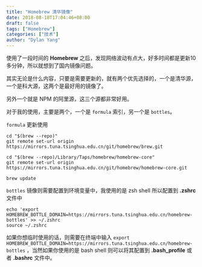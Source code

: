 ```yaml
---
title: "Homebrew 清华镜像"
date: 2018-08-18T17:04:46+08:00
draft: false
tags: ["Homebrew"]
categories: ["技术"]
author: "Dylan Yang"
---
```


使用了一段时间的 **Homebrew** 之后，发现网络波动有点大，好多时间都是更新10多分钟，所以就想到了国内镜像问题。

其实无论是什么内容，只要是需要更新的，就有两个优先选择的，一个是清华源，一个是科大源，这两个是最好用的镜像了。

另外一个就是 NPM 的阿里源，这三个源都非常好用。

对于我的使用，主要是两个，一个是 `formula` 索引，另一个是 `bottles`。

`formula` 更新使用

``` shell
cd "$(brew --repo)"
git remote set-url origin https://mirrors.tuna.tsinghua.edu.cn/git/homebrew/brew.git

cd "$(brew --repo)/Library/Taps/homebrew/homebrew-core"
git remote set-url origin https://mirrors.tuna.tsinghua.edu.cn/git/homebrew/homebrew-core.git

brew update
```

<!--more-->

`bottles` 镜像则需要配置到环境变量中，我使用的是 zsh shell 所以配置到 **.zshrc** 文件中

``` shell
echo 'export HOMEBREW_BOTTLE_DOMAIN=https://mirrors.tuna.tsinghua.edu.cn/homebrew-bottles' >> ~/.zshrc
source ~/.zshrc
```

如果你想临时使用的话，则需要在终端中输入 `export HOMEBREW_BOTTLE_DOMAIN=https://mirrors.tuna.tsinghua.edu.cn/homebrew-bottles` ，当然如果你使用的是 bash shell 则可以将其配置到 **.bash_profile** 或者 **.bashrc** 文件中。